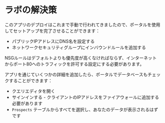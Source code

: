 # ラボの解決策

このアプリのデプロイはこれまで手動で行われてきましたので、ポータルを使用してセットアップを完了させることができます：

- パブリックIPアドレスにDNS名を設定する
- ネットワークセキュリティグループにインバウンドルールを追加する

NSGルールはデフォルトよりも優先度が高くなければならず、インターネットからポート80へのトラフィックを許可する設定にする必要があります。

アプリを通じていくつかの詳細を追加したら、ポータルでデータベースもチェックすることができます：

- クエリエディタを開く
- サインインする - クライアントのIPアドレスをファイアウォールに追加する必要があります
- `Prospects` テーブルからすべてを選択し、あなたのデータが表示されるはずです
